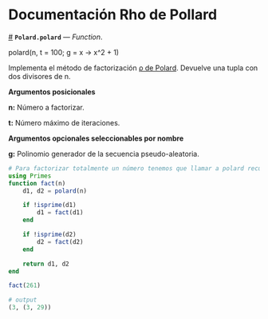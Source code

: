 
<a id='Documentación-A-1'></a>

# Documentación Rho de Pollard



<a id='Polard.polard' href='#Polard.polard'>#</a>
**`Polard.polard`** &mdash; *Function*.



polard(n, t = 100; g = x -> x^2 + 1)

Implementa el método de factorización [ρ de Polard](https://en.wikipedia.org/wiki/Pollard%27s_rho_algorithm). Devuelve una tupla con dos divisores de n.

**Argumentos posicionales**

**n:** Número a factorizar.

**t:** Número máximo de iteraciones.

**Argumentos opcionales seleccionables por nombre**

**g:** Polinomio generador de la secuencia pseudo-aleatoria.

```julia
# Para factorizar totalmente un número tenemos que llamar a polard recursivamente
using Primes
function fact(n)
    d1, d2 = polard(n)

    if !isprime(d1)
        d1 = fact(d1)
    end

    if !isprime(d2)
        d2 = fact(d2)
    end

    return d1, d2
end

fact(261)

# output
(3, (3, 29))
```
